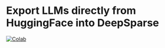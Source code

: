 # Export LLMs directly from HuggingFace into DeepSparse

[![Colab](https://colab.research.google.com/assets/colab-badge.svg)](https://colab.research.google.com/github/neuralmagic/notebooks/blob/main/notebooks/opt-text-generation-deepsparse-quickstart/OPT_Text_Generation_DeepSparse_Quickstart.ipynb)
